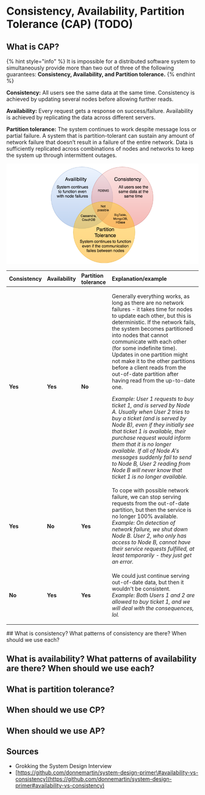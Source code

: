 # Consistency, Availability, Partition Tolerance \(CAP\) \(TODO\)

## What is CAP?

{% hint style="info" %}
It is impossible for a distributed software system to simultaneously provide more than two out of three of the following guarantees: **Consistency, Availability, and Partition tolerance.**
{% endhint %}

**Consistency:** All users see the same data at the same time. Consistency is achieved by updating several nodes before allowing further reads.

**Availability:** Every request gets a response on success/failure. Availability is achieved by replicating the data across different servers.

**Partition tolerance:** The system continues to work despite message loss or partial failure. A system that is partition-tolerant can sustain any amount of network failure that doesn’t result in a failure of the entire network. Data is sufficiently replicated across combinations of nodes and networks to keep the system up through intermittent outages.

![From Grokking the System Design Interview.](../../../.gitbook/assets/image%20%283%29.png)

<table>
  <thead>
    <tr>
      <th style="text-align:left">Consistency</th>
      <th style="text-align:left">Availability</th>
      <th style="text-align:left">Partition tolerance</th>
      <th style="text-align:left">Explanation/example</th>
    </tr>
  </thead>
  <tbody>
    <tr>
      <td style="text-align:left"><b>Yes</b>
      </td>
      <td style="text-align:left"><b>Yes</b>
      </td>
      <td style="text-align:left"><b>No </b>
      </td>
      <td style="text-align:left">
        <p>Generally everything works, as long as there are no network failures -
          it takes time for nodes to update each other, but this is deterministic.
          If the network fails, the system becomes partitioned into nodes that cannot
          communicate with each other (for some indefinite time). Updates in one
          partition might not make it to the other partitions before a client reads
          from the out-of-date partition after having read from the up-to-date one.</p>
        <p><em>Example: User 1 requests to buy ticket 1, and is served by Node A. Usually when User 2 tries to buy a ticket (and is served by Node B), even if they initially see that ticket 1 is available, their purchase request would inform them that it is no longer available. If all of Node A&apos;s messages suddenly fail to send to Node B, User 2 reading from Node B will never know that ticket 1 is no longer available. </em>
        </p>
      </td>
    </tr>
    <tr>
      <td style="text-align:left"><b>Yes</b>
      </td>
      <td style="text-align:left"><b>No</b>
      </td>
      <td style="text-align:left"><b>Yes</b>
      </td>
      <td style="text-align:left">To cope with possible network failure, we can stop serving requests from
        the out-of-date partition, but then the service is no longer 100% available.
        <br
        /><em>Example: On detection of network failure, we shut down Node B. User 2, who only has access to Node B, cannot have their service requests fulfilled, at least temporarily - they just get an error. </em>
      </td>
    </tr>
    <tr>
      <td style="text-align:left"><b>No </b>
      </td>
      <td style="text-align:left"><b>Yes </b>
      </td>
      <td style="text-align:left"><b>Yes</b>
      </td>
      <td style="text-align:left">
        <p>We could just continue serving out-of-date data, but then it wouldn&apos;t
          be consistent.
          <br /><em>Example: Both Users 1 and 2 are allowed to buy ticket 1, and we will deal with the consequences, lol. </em>
        </p>
        <p></p>
      </td>
    </tr>
  </tbody>
</table>## What is consistency? What patterns of consistency are there? When should we use each?

## What is availability? What patterns of availability are there? When should we use each? 

## What is partition tolerance?

## When should we use CP?

## When should we use AP?

## Sources

* Grokking the System Design Interview
* [https://github.com/donnemartin/system-design-primer\#availability-vs-consistency](https://github.com/donnemartin/system-design-primer#availability-vs-consistency)





